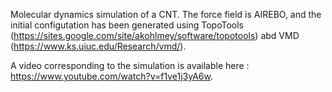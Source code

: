 Molecular dynamics simulation of a CNT. The force field is AIREBO, and the initial configutation has been generated using TopoTools (https://sites.google.com/site/akohlmey/software/topotools) abd VMD (https://www.ks.uiuc.edu/Research/vmd/).

A video corresponding to the simulation is available here : https://www.youtube.com/watch?v=f1ve1j3yA6w.
